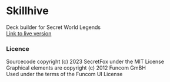 # Skillhive
Deck builder for Secret World Legends  
[Link to live version](https://SecretFox.github.io/Skillhive)  


### Licence
Sourcecode copyright (c) 2023 SecretFox under the MIT License  
Graphical elements are copyright (c) 2012 Funcom GmBH  
Used under the terms of the Funcom UI License  
